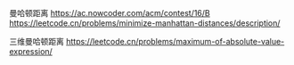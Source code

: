 曼哈顿距离
https://ac.nowcoder.com/acm/contest/16/B
https://leetcode.cn/problems/minimize-manhattan-distances/description/

三维曼哈顿距离
https://leetcode.cn/problems/maximum-of-absolute-value-expression/